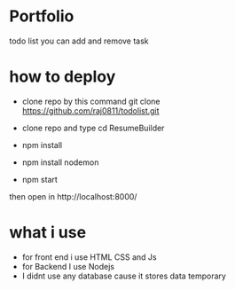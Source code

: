 
# Portfolio 

todo list you can add and remove task 

# how to deploy

- clone repo by this command git clone https://github.com/raj0811/todolist.git

- clone repo and type cd ResumeBuilder
- npm install
- npm install nodemon
- npm start

then open in http://localhost:8000/

# what i use

- for front end i use HTML CSS and Js
- for Backend I use Nodejs
- I didnt use any database cause it stores data temporary


